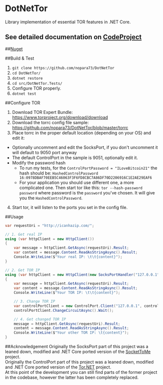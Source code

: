 # DotNetTor
Library implementation of essential TOR features in .NET Core.

## See detailed documentation on [CodeProject](https://www.codeproject.com/script/Articles/ArticleVersion.aspx?waid=225577&aid=1161078)
  
##[Nuget](https://www.nuget.org/packages/DotNetTor)

##Build & Test

1. `git clone https://github.com/nopara73/DotNetTor`
2. `cd DotNetTor/`
3. `dotnet restore`
4. `cd src/DotNetTor.Tests/`
5. Configure TOR properly.
6. `dotnet test`

##Configure TOR
1. Download TOR Expert Bundle: https://www.torproject.org/download/download
2. Download the torrc config file sample: https://github.com/nopara73/DotNetTor/blob/master/torrc
3. Place torrc in the proper default location (depending on your OS) and edit it:
  - Optionally uncomment and edit the SocksPort, if you don't uncomment it will default to 9050 port anyway
  - The default ControlPort in the sample is 9051, optionally edit it.
  - Modify the password hash
    - To run my tests, for the `ControlPortPassword = "ILoveBitcoin21"` the hash should be: `HashedControlPassword 16:0978DBAF70EEB5C46063F3F6FD8CBC7A86DF70D2206916C1E2AE29EAF6`
    - For your application you should use different one, a more complicated one. Then start tor like this: `tor --hash-password password`
      where password is the `password` you've chosen. It will give you the `HashedControlPassword`.
4. Start tor, it will listen to the ports you set in the config file.

##Usage

```cs
var requestUri = "http://icanhazip.com/";

// 1. Get real IP
using (var httpClient = new HttpClient())
{
	var message = httpClient.GetAsync(requestUri).Result;
	var content = message.Content.ReadAsStringAsync().Result;
	Console.WriteLine($"Your real IP: \t\t{content}");
}

// 2. Get TOR IP
using (var httpClient = new HttpClient(new SocksPortHandler("127.0.0.1", socksPort: 9050)))
{
	var message = httpClient.GetAsync(requestUri).Result;
	var content = message.Content.ReadAsStringAsync().Result;
	Console.WriteLine($"Your TOR IP: \t\t{content}");

	// 3. Change TOR IP
	var controlPortClient = new ControlPort.Client("127.0.0.1", controlPort: 9051, password: "ILoveBitcoin21");
	controlPortClient.ChangeCircuitAsync().Wait();

	// 4. Get changed TOR IP
	message = httpClient.GetAsync(requestUri).Result;
	content = message.Content.ReadAsStringAsync().Result;
	Console.WriteLine($"Your other TOR IP: \t{content}");
}
```

##Acknowledgement
Originally the SocksPort part of this project was a leaned down, modified and .NET Core ported version of the [SocketToMe](https://github.com/joelverhagen/SocketToMe) project.  
Originally the ControlPort part of this project was a leaned down, modified and .NET Core ported version of the [Tor.NET](https://github.com/sharpbrowser/Tor.NET) project.  
At this point of the development you can still find parts of the former project in the codebase, however the latter has been completely replaced.  
